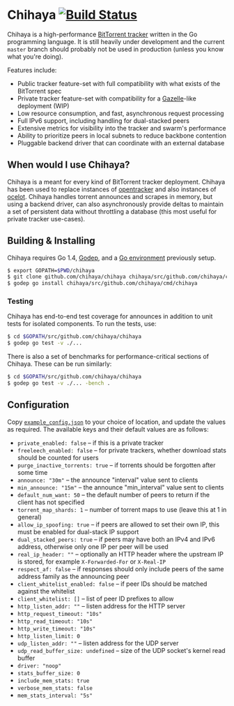 # Chihaya [![Build Status](https://api.travis-ci.org/chihaya/chihaya.svg?branch=master)](https://travis-ci.org/chihaya/chihaya)

Chihaya is a high-performance [BitTorrent tracker] written in the Go
programming language. It is still heavily under development and the current
`master` branch should probably not be used in production
(unless you know what you're doing).

Features include:

- Public tracker feature-set with full compatibility with what exists of the BitTorrent spec
- Private tracker feature-set with compatibility for a [Gazelle]-like deployment (WIP)
- Low resource consumption, and fast, asynchronous request processing
- Full IPv6 support, including handling for dual-stacked peers
- Extensive metrics for visibility into the tracker and swarm's performance
- Ability to prioritize peers in local subnets to reduce backbone contention
- Pluggable backend driver that can coordinate with an external database

[BitTorrent tracker]: http://en.wikipedia.org/wiki/BitTorrent_tracker
[gazelle]: https://github.com/whatcd/gazelle

## When would I use Chihaya?

Chihaya is a meant for every kind of BitTorrent tracker deployment. Chihaya has
been used to replace instances of [opentracker] and also instances of [ocelot].
Chihaya handles torrent announces and scrapes in memory, but using a backend
driver, can also asynchronously provide deltas to maintain a set of persistent
data without throttling a database (this most useful for private tracker
use-cases).

[opentracker]: http://erdgeist.org/arts/software/opentracker
[ocelot]: https://github.com/WhatCD/Ocelot

## Building & Installing

Chihaya requires Go 1.4, [Godep], and a [Go environment] previously setup.

[Godep]: https://github.com/tools/godep
[Go environment]: https://golang.org/doc/code.html

```sh
$ export GOPATH=$PWD/chihaya
$ git clone github.com/chihaya/chihaya chihaya/src/github.com/chihaya/chihaya
$ godep go install chihaya/src/github.com/chihaya/cmd/chihaya
```

### Testing

Chihaya has end-to-end test coverage for announces in addition to unit tests for
isolated components. To run the tests, use:

```sh
$ cd $GOPATH/src/github.com/chihaya/chihaya
$ godep go test -v ./...
```

There is also a set of benchmarks for performance-critical sections of Chihaya.
These can be run similarly:

```sh
$ cd $GOPATH/src/github.com/chihaya/chihaya
$ godep go test -v ./... -bench .
```

## Configuration

Copy [`example_config.json`](https://github.com/chihaya/chihaya/blob/master/example_config.json)
to your choice of location, and update the values as required.
The available keys and their default values are as follows:

- `private_enabled: false` – if this is a private tracker
- `freeleech_enabled: false` – for private trackers, whether download stats should be counted for users
- `purge_inactive_torrents: true` – if torrents should be forgotten after some time
- `announce: "30m"` – the announce "interval" value sent to clients
- `min_announce: "15m"` – the announce "min_interval" value sent to clients
- `default_num_want: 50` – the default number of peers to return if the client has not specified
- `torrent_map_shards: 1` – number of torrent maps to use (leave this at 1 in general)
- `allow_ip_spoofing: true` – if peers are allowed to set their own IP, this must be enabled for dual-stack IP support
- `dual_stacked_peers: true` – if peers may have both an IPv4 and IPv6 address, otherwise only one IP per peer will be used
- `real_ip_header: ""` – optionally an HTTP header where the upstream IP is stored, for example `X-Forwarded-For` or `X-Real-IP`
- `respect_af: false` – if responses should only include peers of the same address family as the announcing peer
- `client_whitelist_enabled: false` – if peer IDs should be matched against the whitelist
- `client_whitelist: []` – list of peer ID prefixes to allow
- `http_listen_addr: ""` – listen address for the HTTP server
- `http_request_timeout: "10s"`
- `http_read_timeout: "10s"`
- `http_write_timeout: "10s"`
- `http_listen_limit: 0`
- `udp_listen_addr: ""` – listen address for the UDP server
- `udp_read_buffer_size: undefined` – size of the UDP socket's kernel read buffer
- `driver: "noop"`
- `stats_buffer_size: 0`
- `include_mem_stats: true`
- `verbose_mem_stats: false`
- `mem_stats_interval: "5s"`
